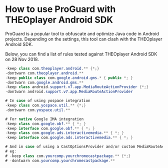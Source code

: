 # How to use ProGuard with THEOplayer Android SDK

ProGuard is a popular tool to obfuscate and optimize Java code in Android projects. Depending on the settings, this tool can clash with the THEOplayer Android SDK.

Below, you can find a list of rules tested against THEOplayer Android SDK on 28 Nov 2018.

```java
-keep class com.theoplayer.android.** {*;}
-dontwarn com.theoplayer.android.**
-keep public class com.google.android.gms.* { public *; }
-dontwarn com.google.android.gms.**
-keep class android.support.v7.app.MediaRouteActionProvider {*;}
-dontwarn android.support.v7.app.MediaRouteActionProvider

# In case of using yospace integration
-keep class com.yospace.util.** {*;}
-dontwarn com.yospace.util.**

# For native Google IMA integration
-keep class com.google.obf.** { *; }
-keep interface com.google.obf.** { *; }
-keep class com.google.ads.interactivemedia.** { *; }
-keep interface com.google.ads.interactivemedia.** { *; }

# And in case of using a CastOptionsProvider and/or custom MediaRouteActionProvider for chromecast, you have to keep those classes too.
# eg:
# -keep class com.yourcomp.yourchromecastpackage.** {*;}
# -dontwarn com.yourcomp.yourchromecastpackage.**
```
